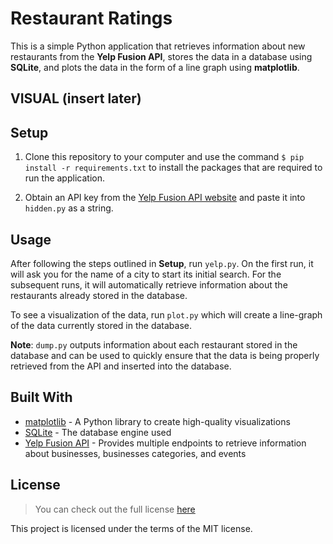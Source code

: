 # Restaurant Ratings
This is a simple Python application that retrieves information about new restaurants from the **Yelp Fusion API**, stores the data in a database using **SQLite**, and plots the data in the form of a line graph using **matplotlib**. 

## VISUAL (insert later)

## Setup
1. Clone this repository to your computer and use the command `$ pip install -r requirements.txt` to install the packages that are required to run the application.

2. Obtain an API key from the [Yelp Fusion API website](https://www.yelp.com/fusion) and paste it into `hidden.py` as a string.

## Usage
After following the steps outlined in **Setup**, run `yelp.py`.
On the first run, it will ask you for the name of a city to start its initial search. For the subsequent runs, it will automatically retrieve information about the restaurants already stored in the database.

To see a visualization of the data, run `plot.py` which will create a line-graph of the data currently stored in the database.

**Note**: `dump.py` outputs information about each restaurant stored in the database and can be used to quickly ensure that the data is being properly retrieved from the API and inserted into the database.

## Built With
* [matplotlib](https://matplotlib.org/) - A Python library to create high-quality visualizations
* [SQLite](https://www.sqlite.org/index.html) - The database engine used
* [Yelp Fusion API](https://www.yelp.com/fusion) - Provides multiple endpoints to retrieve information about businesses, businesses categories, and events


## License
> You can check out the full license [here](https://github.com/TylerWon/restaurant-ratings/blob/master/LICENSE)

This project is licensed under the terms of the MIT license. 
